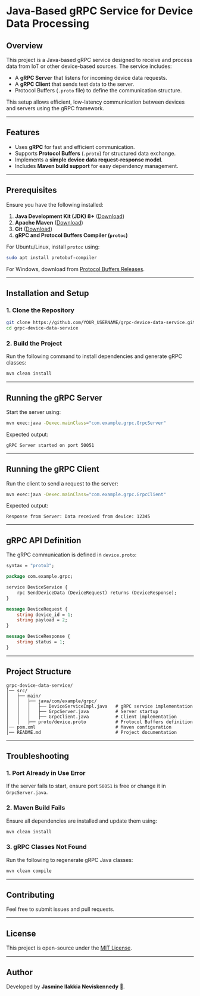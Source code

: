 # Java-Based gRPC Service for Device Data Processing

## Overview
This project is a Java-based gRPC service designed to receive and process data from IoT or other device-based sources. The service includes:

- A **gRPC Server** that listens for incoming device data requests.
- A **gRPC Client** that sends test data to the server.
- Protocol Buffers (`.proto` file) to define the communication structure.

This setup allows efficient, low-latency communication between devices and servers using the gRPC framework.

---

## Features
- Uses **gRPC** for fast and efficient communication.
- Supports **Protocol Buffers** (`.proto`) for structured data exchange.
- Implements a **simple device data request-response model**.
- Includes **Maven build support** for easy dependency management.

---

## Prerequisites
Ensure you have the following installed:

1. **Java Development Kit (JDK) 8+** ([Download](https://adoptopenjdk.net/))
2. **Apache Maven** ([Download](https://maven.apache.org/download.cgi))
3. **Git** ([Download](https://git-scm.com/downloads))
4. **gRPC and Protocol Buffers Compiler (`protoc`)**

For Ubuntu/Linux, install `protoc` using:
```sh
sudo apt install protobuf-compiler
```
For Windows, download from [Protocol Buffers Releases](https://github.com/protocolbuffers/protobuf/releases).

---

## Installation and Setup

### 1. Clone the Repository
```sh
git clone https://github.com/YOUR_USERNAME/grpc-device-data-service.git
cd grpc-device-data-service
```

### 2. Build the Project
Run the following command to install dependencies and generate gRPC classes:
```sh
mvn clean install
```

---

## Running the gRPC Server
Start the server using:
```sh
mvn exec:java -Dexec.mainClass="com.example.grpc.GrpcServer"
```
Expected output:
```
gRPC Server started on port 50051
```

---

## Running the gRPC Client
Run the client to send a request to the server:
```sh
mvn exec:java -Dexec.mainClass="com.example.grpc.GrpcClient"
```
Expected output:
```
Response from Server: Data received from device: 12345
```

---

## gRPC API Definition
The gRPC communication is defined in `device.proto`:
```proto
syntax = "proto3";

package com.example.grpc;

service DeviceService {
    rpc SendDeviceData (DeviceRequest) returns (DeviceResponse);
}

message DeviceRequest {
    string device_id = 1;
    string payload = 2;
}

message DeviceResponse {
    string status = 1;
}
```

---

## Project Structure
```
grpc-device-data-service/
│── src/
│   ├── main/
│   │   ├── java/com/example/grpc/
│   │   │   ├── DeviceServiceImpl.java   # gRPC service implementation
│   │   │   ├── GrpcServer.java          # Server startup
│   │   │   ├── GrpcClient.java          # Client implementation
│   │   ├── proto/device.proto           # Protocol Buffers definition
│── pom.xml                              # Maven configuration
│── README.md                            # Project documentation
```

---

## Troubleshooting
### **1. Port Already in Use Error**
If the server fails to start, ensure port `50051` is free or change it in `GrpcServer.java`.

### **2. Maven Build Fails**
Ensure all dependencies are installed and update them using:
```sh
mvn clean install
```

### **3. gRPC Classes Not Found**
Run the following to regenerate gRPC Java classes:
```sh
mvn clean compile
```

---

## Contributing
Feel free to submit issues and pull requests.

---

## License
This project is open-source under the [MIT License](LICENSE).

---

## Author
Developed by **Jasmine Ilakkia Neviskennedy** 🚀.

